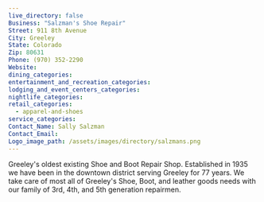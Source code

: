```yaml
---
live_directory: false
Business: "Salzman's Shoe Repair"
Street: 911 8th Avenue
City: Greeley
State: Colorado
Zip: 80631
Phone: (970) 352-2290
Website:
dining_categories:
entertainment_and_recreation_categories:
lodging_and_event_centers_categories:
nightlife_categories:
retail_categories:
  - apparel-and-shoes
service_categories:
Contact_Name: Sally Salzman
Contact_Email:
Logo_image_path: /assets/images/directory/salzmans.png
---
```



Greeley's oldest existing Shoe and Boot Repair Shop. Established in 1935 we have been in the downtown district serving Greeley for 77 years. We take care of most all of Greeley's Shoe, Boot, and leather goods needs with our family of 3rd, 4th, and 5th generation repairmen.